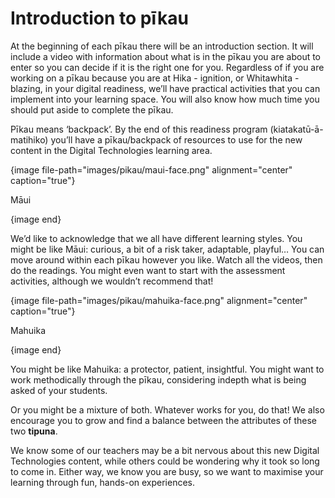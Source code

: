 # Introduction to pīkau

At the beginning of each pīkau there will be an introduction section.
It will include a video with information about what is in the pīkau you are about to enter so you can decide if it is the right one for you.
Regardless of if you are working on a pīkau because you are at Hika - ignition, or Whitawhita - blazing, in your digital readiness, we’ll have practical activities that you can implement into your learning space.
You will also know how much time you should put aside to complete the pīkau.

Pīkau means ‘backpack’.
By the end of this readiness program (kiatakatū-ā-matihiko) you’ll have a pīkau/backpack of resources to use for the new content in the Digital Technologies learning area.

{image file-path="images/pikau/maui-face.png" alignment="center" caption="true"}

Māui

{image end}

We’d like to acknowledge that we all have different learning styles.
You might be like Māui: curious, a bit of a risk taker, adaptable, playful… You can move around within each pīkau however you like.
Watch all the videos, then do the readings.
You might even want to start with the assessment activities, although we wouldn’t recommend that!

{image file-path="images/pikau/mahuika-face.png" alignment="center" caption="true"}

Mahuika

{image end}

You might be like Mahuika: a protector, patient, insightful.
You might want to work methodically through the pīkau, considering indepth what is being asked of your students.

Or you might be a mixture of both.
Whatever works for you, do that!
We also encourage you to grow and find a balance between the attributes of these two **tipuna**.

We know some of our teachers may be a bit nervous about this new Digital Technologies content, while others could be wondering why it took so long to come in.
Either way, we know you are busy, so we want to maximise your learning through fun, hands-on experiences.
